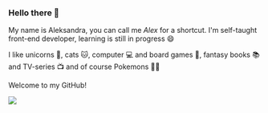 ### Hello there 🖖
My name is Aleksandra, you can call me *Alex* for a shortcut. I'm self-taught front-end developer, learning is still in progress 😄

I like unicorns 🦄, cats 🐱, computer 💻 and board games 🎲, fantasy books 📚 and TV-series 📺 and of course Pokemons 🧚‍♀️

Welcome to my GitHub!

![](https://media.giphy.com/media/v1.Y2lkPTc5MGI3NjExMWRkNzcxMTRlNmE1YmVkNzg5NWVkMTExYmZlNzVjYzA4NWQzZGI1MCZjdD1n/FsogHRKZoEZLa/giphy.gif)








<!--


**AleksandraSwigon/AleksandraSwigon** is a ✨ _special_ ✨ repository because its `README.md` (this file) appears on your GitHub profile.

Here are some ideas to get you started:

- 🔭 I’m currently working on ...
- 🌱 I’m currently learning ...
- 👯 I’m looking to collaborate on ...
- 🤔 I’m looking for help with ...
- 💬 Ask me about ...
- 📫 How to reach me: ...
- 😄 Pronouns: ...
- ⚡ Fun fact: ...
-->
